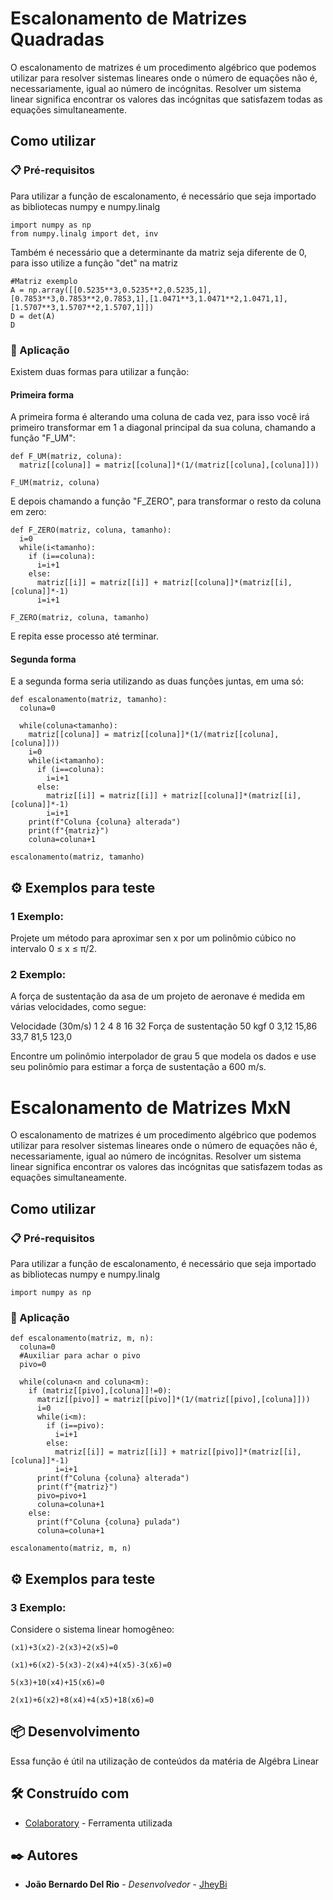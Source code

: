 # Escalonamento de Matrizes Quadradas

  O escalonamento de matrizes é um procedimento algébrico que podemos utilizar para resolver sistemas lineares onde o número de equações não é, necessariamente, igual ao número de incógnitas. Resolver um sistema linear significa encontrar os valores das incógnitas que satisfazem todas as equações simultaneamente.

## Como utilizar



### 📋 Pré-requisitos

Para utilizar a função de escalonamento, é necessário que seja importado as bibliotecas numpy e numpy.linalg

```
import numpy as np
from numpy.linalg import det, inv
```

Também é necessário que a determinante da matriz seja diferente de 0, para isso utilize a função "det" na matriz

```
#Matriz exemplo
A = np.array([[0.5235**3,0.5235**2,0.5235,1],[0.7853**3,0.7853**2,0.7853,1],[1.0471**3,1.0471**2,1.0471,1],[1.5707**3,1.5707**2,1.5707,1]])
D = det(A)
D
```

### 🔧 Aplicação

Existem duas formas para utilizar a função:

#### Primeira forma

A primeira forma é alterando uma coluna de cada vez, para isso você irá primeiro transformar em 1 a diagonal principal da sua coluna, chamando a função "F_UM": 

```
def F_UM(matriz, coluna):
  matriz[[coluna]] = matriz[[coluna]]*(1/(matriz[[coluna],[coluna]]))
  
F_UM(matriz, coluna)
```
E depois chamando a função "F_ZERO", para transformar o resto da coluna em zero:

```
def F_ZERO(matriz, coluna, tamanho):
  i=0
  while(i<tamanho):
    if (i==coluna):
      i=i+1
    else:
      matriz[[i]] = matriz[[i]] + matriz[[coluna]]*(matriz[[i],[coluna]]*-1)
      i=i+1

F_ZERO(matriz, coluna, tamanho)
```
E repita esse processo até terminar.


#### Segunda forma

E a segunda forma seria utilizando as duas funções juntas, em uma só:

```
def escalonamento(matriz, tamanho):
  coluna=0
  
  while(coluna<tamanho):
    matriz[[coluna]] = matriz[[coluna]]*(1/(matriz[[coluna],[coluna]]))
    i=0
    while(i<tamanho):
      if (i==coluna):
        i=i+1
      else:
        matriz[[i]] = matriz[[i]] + matriz[[coluna]]*(matriz[[i],[coluna]]*-1)
        i=i+1
    print(f"Coluna {coluna} alterada")
    print(f"{matriz}")
    coluna=coluna+1

escalonamento(matriz, tamanho)
```

## ⚙️ Exemplos para teste

### 1 Exemplo: 

Projete um método para aproximar sen x por um polinômio cúbico no intervalo 0 ≤ x ≤ π/2.

### 2 Exemplo: 

A força de sustentação da asa de um projeto de aeronave é medida em várias velocidades, como segue:

Velocidade (30m/s)	         1	  2	       4	     8	     16	     32
Força de sustentação 50 kgf	0	  3,12	  15,86	  33,7	   81,5	   123,0
	        
Encontre um polinômio interpolador de grau 5 que modela os dados e use seu polinômio para estimar a força de sustentação a 600 m/s.

# Escalonamento de Matrizes MxN

  O escalonamento de matrizes é um procedimento algébrico que podemos utilizar para resolver sistemas lineares onde o número de equações não é, necessariamente, igual ao número de incógnitas. Resolver um sistema linear significa encontrar os valores das incógnitas que satisfazem todas as equações simultaneamente.

## Como utilizar



### 📋 Pré-requisitos

Para utilizar a função de escalonamento, é necessário que seja importado as bibliotecas numpy e numpy.linalg

```
import numpy as np
```

### 🔧 Aplicação

```
def escalonamento(matriz, m, n):
  coluna=0
  #Auxiliar para achar o pivo
  pivo=0
  
  while(coluna<n and coluna<m):
    if (matriz[[pivo],[coluna]]!=0):
      matriz[[pivo]] = matriz[[pivo]]*(1/(matriz[[pivo],[coluna]]))
      i=0
      while(i<m):
        if (i==pivo):
          i=i+1
        else:
          matriz[[i]] = matriz[[i]] + matriz[[pivo]]*(matriz[[i],[coluna]]*-1)
          i=i+1
      print(f"Coluna {coluna} alterada")
      print(f"{matriz}")
      pivo=pivo+1
      coluna=coluna+1
    else:
      print(f"Coluna {coluna} pulada")
      coluna=coluna+1

escalonamento(matriz, m, n)
```

## ⚙️ Exemplos para teste

### 3 Exemplo: 

Considere o sistema linear homogêneo:

 	(x1)+3(x2)-2(x3)+2(x5)=0
 
 	(x1)+6(x2)-5(x3)-2(x4)+4(x5)-3(x6)=0
 
 	5(x3)+10(x4)+15(x6)=0
 
 	2(x1)+6(x2)+8(x4)+4(x5)+18(x6)=0




## 📦 Desenvolvimento

Essa função é útil na utilização de conteúdos da matéria de Algébra Linear

## 🛠️ Construído com

* [Colaboratory](https://colab.research.google.com/drive/1LpF3ZLrJKF1VI2nRso7uGYIH1o73EvwW) - Ferramenta utilizada

## ✒️ Autores

* **João Bernardo Del Rio** - *Desenvolvedor* - [JheyBi](https://github.com/JheyBi)
